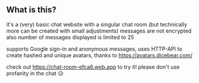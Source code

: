 ## What is this?
it's a (very) basic chat website with a singular chat room (but technically more can be created with small adjustments) messages are not encrypted also number of messages displayed is limited to 25

supports Google sign-in and anonymous messages, uses HTTP-API to create hashed and unique avatars, thanks to https://avatars.dicebear.com/

check out https://chat-room-efca6.web.app to try it!
please don't use profanity in the chat 😥